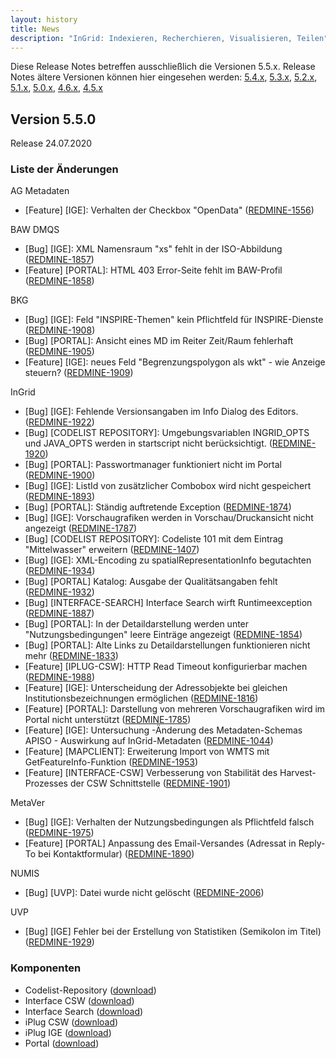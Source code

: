 ```yaml
---
layout: history
title: News
description: "InGrid: Indexieren, Recherchieren, Visualisieren, Teilen"
---
```


Diese Release Notes betreffen ausschließlich die Versionen 5.5.x. Release Notes ältere Versionen können hier eingesehen werden:  [5.4.x](/5.4.0/about/history.html), [5.3.x](/5.3.0/about/history.html), [5.2.x](/5.2.0/about/history.html), [5.1.x](/5.1.0/about/history.html), [5.0.x](/5.0.0/about/history.html), [4.6.x](/4.6.0/about/history.html), [4.5.x](/4.5.0/about/history.html)


## Version 5.5.0

Release 24.07.2020

### Liste der Änderungen

AG Metadaten

- [Feature] [IGE]: Verhalten der Checkbox "OpenData" ([REDMINE-1556](https://redmine.informationgrid.eu/issues/1556))

BAW DMQS

- [Bug] [IGE]: XML Namensraum "xs" fehlt in der ISO-Abbildung ([REDMINE-1857](https://redmine.informationgrid.eu/issues/1857))
- [Feature] [PORTAL]: HTML 403 Error-Seite fehlt im BAW-Profil ([REDMINE-1858](https://redmine.informationgrid.eu/issues/1858))

BKG

- [Bug] [IGE]: Feld "INSPIRE-Themen" kein Pflichtfeld für INSPIRE-Dienste ([REDMINE-1908](https://redmine.informationgrid.eu/issues/1908))
- [Bug] [PORTAL]: Ansicht eines MD im Reiter Zeit/Raum fehlerhaft ([REDMINE-1905](https://redmine.informationgrid.eu/issues/1905))
- [Feature] [IGE]: neues Feld "Begrenzungspolygon als wkt" - wie Anzeige steuern? ([REDMINE-1909](https://redmine.informationgrid.eu/issues/1909))

InGrid

- [Bug] [IGE]: Fehlende Versionsangaben im Info Dialog des Editors. ([REDMINE-1922](https://redmine.informationgrid.eu/issues/1922))
- [Bug] [CODELIST REPOSITORY]: Umgebungsvariablen INGRID_OPTS und JAVA_OPTS werden in startscript nicht berücksichtigt. ([REDMINE-1920](https://redmine.informationgrid.eu/issues/1920))
- [Bug] [PORTAL]: Passwortmanager funktioniert nicht im Portal ([REDMINE-1900](https://redmine.informationgrid.eu/issues/1900))
- [Bug] [IGE]: ListId von zusätzlicher Combobox wird nicht gespeichert ([REDMINE-1893](https://redmine.informationgrid.eu/issues/1893))
- [Bug] [PORTAL]: Ständig auftretende Exception ([REDMINE-1874](https://redmine.informationgrid.eu/issues/1874))
- [Bug] [IGE]: Vorschaugrafiken werden in Vorschau/Druckansicht nicht angezeigt ([REDMINE-1787](https://redmine.informationgrid.eu/issues/1787))
- [Bug] [CODELIST REPOSITORY]: Codeliste 101 mit dem Eintrag "Mittelwasser" erweitern ([REDMINE-1407](https://redmine.informationgrid.eu/issues/1407))
- [Bug] [IGE]: XML-Encoding zu spatialRepresentationInfo begutachten ([REDMINE-1934](https://redmine.informationgrid.eu/issues/1934))
- [Bug] [PORTAL] Katalog: Ausgabe der Qualitätsangaben fehlt ([REDMINE-1932](https://redmine.informationgrid.eu/issues/1932))
- [Bug] [INTERFACE-SEARCH] Interface Search wirft Runtimeexception ([REDMINE-1887](https://redmine.informationgrid.eu/issues/1887))
- [Bug] [PORTAL]: In der Detaildarstellung werden unter "Nutzungsbedingungen" leere Einträge angezeigt ([REDMINE-1854](https://redmine.informationgrid.eu/issues/1854))
- [Bug] [PORTAL]: Alte Links zu Detaildarstellungen funktionieren nicht mehr ([REDMINE-1833](https://redmine.informationgrid.eu/issues/1833))
- [Feature] [IPLUG-CSW]: HTTP Read Timeout konfigurierbar machen ([REDMINE-1988](https://redmine.informationgrid.eu/issues/1988))
- [Feature] [IGE]: Unterscheidung der Adressobjekte bei gleichen Institutionsbezeichnungen ermöglichen ([REDMINE-1816](https://redmine.informationgrid.eu/issues/1816))
- [Feature] [PORTAL]: Darstellung von mehreren Vorschaugrafiken wird im Portal nicht unterstützt ([REDMINE-1785](https://redmine.informationgrid.eu/issues/1785))
- [Feature] [IGE]: Untersuchung -Änderung des Metadaten-Schemas APISO -  Auswirkung auf InGrid-Metadaten ([REDMINE-1044](https://redmine.informationgrid.eu/issues/1044))
- [Feature] [MAPCLIENT]: Erweiterung Import von WMTS mit GetFeatureInfo-Funktion ([REDMINE-1953](https://redmine.informationgrid.eu/issues/1953))
- [Feature] [INTERFACE-CSW] Verbesserung von Stabilität des Harvest-Prozesses der CSW Schnittstelle ([REDMINE-1901](https://redmine.informationgrid.eu/issues/1901))

MetaVer

- [Bug] [IGE]: Verhalten der Nutzungsbedingungen als Pflichtfeld falsch  ([REDMINE-1975](https://redmine.informationgrid.eu/issues/1975))
- [Feature] [PORTAL] Anpassung des Email-Versandes (Adressat in Reply-To bei Kontaktformular) ([REDMINE-1890](https://redmine.informationgrid.eu/issues/1890))

NUMIS

- [Bug] [UVP]: Datei wurde nicht gelöscht ([REDMINE-2006](https://redmine.informationgrid.eu/issues/2006))

UVP

- [Bug] [IGE] Fehler bei der Erstellung von Statistiken (Semikolon im Titel) ([REDMINE-1929](https://redmine.informationgrid.eu/issues/1929))

### Komponenten

- Codelist-Repository ([download](https://distributions.informationgrid.eu/ingrid-codelist-repository/5.5.0/))
- Interface CSW ([download](https://distributions.informationgrid.eu/ingrid-interface-csw/5.5.0/))
- Interface Search ([download](https://distributions.informationgrid.eu/ingrid-interface-search/5.5.0/))
- iPlug CSW ([download](https://distributions.informationgrid.eu/ingrid-iplug-csw-dsc/5.5.0/))
- iPlug IGE ([download](https://distributions.informationgrid.eu/ingrid-iplug-ige/5.5.0/))
- Portal ([download](https://distributions.informationgrid.eu/ingrid-portal/5.5.0/))

